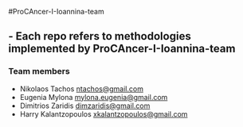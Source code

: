 #ProCAncer-I-Ioannina-team
## - Each repo refers to methodologies implemented by ProCAncer-I-Ioannina-team <br/>
### Team members <br/>
- Nikolaos Tachos      ntachos@gmail.com
- Eugenia Mylona       mylona.eugenia@gmail.com
- Dimitrios Zaridis    dimzaridis@gmail.com
- Harry Kalantzopoulos xkalantzopoulos@gmail.com 

<!---
ProCAncer-I-Ioannina-team/ProCAncer-I-Ioannina-team is a ✨ special ✨ repository because its `README.md` (this file) appears on your GitHub profile.
You can click the Preview link to take a look at your changes.
--->
